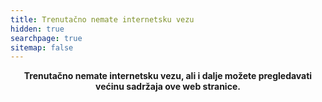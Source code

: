 ```yaml
---
title: Trenutačno nemate internetsku vezu
hidden: true
searchpage: true
sitemap: false
---
```

<p style="text-align: center;"><strong>Trenutačno nemate internetsku vezu, ali i dalje možete pregledavati većinu sadržaja ove web stranice.</strong></p>
<p style="text-align: center; display:none;">Ukoliko želite možete otići na <a href="/">početnu stranicu</a> ili na <a href="javascript:history.back()">zadnje posjećenu stranicu</a>.</p>

